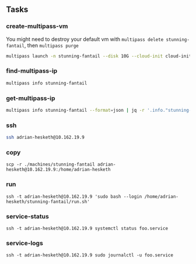
## Tasks

### create-multipass-vm

You might need to destroy your default vm with `multipass delete stunning-fantail`, then `multipass purge`

```sh
multipass launch -n stunning-fantail --disk 10G --cloud-init cloud-init.yaml --verbose
```

### find-multipass-ip

```sh
multipass info stunning-fantail
```

### get-multipass-ip

```sh
multipass info stunning-fantail --format=json | jq -r '.info."stunning-fantail".ipv4[0]'
```

### ssh

```sh
ssh adrian-hesketh@10.162.19.9
```

### copy

```
scp -r ./machines/stunning-fantail adrian-hesketh@10.162.19.9:/home/adrian-hesketh
```

### run

```
ssh -t adrian-hesketh@10.162.19.9 'sudo bash --login /home/adrian-hesketh/stunning-fantail/run.sh'
```

### service-status

```
ssh -t adrian-hesketh@10.162.19.9 systemctl status foo.service
```

### service-logs

```
ssh -t adrian-hesketh@10.162.19.9 sudo journalctl -u foo.service
```
